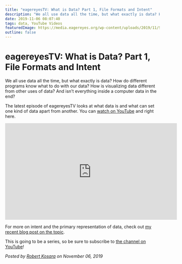 ```yaml
---
title: "eagereyesTV: What is Data? Part 1, File Formats and Intent"
description: "We all use data all the time, but what exactly is data? How do different programs know what to do with our data? How is visualizing data different from other uses of data? And isn’t everything inside a computer data in the end?"
date: 2019-11-06 08:07:40
tags: data, YouTube Videos
featuredImage: https://media.eagereyes.org/wp-content/uploads/2019/11/Snapshot-06-11-2019-0801.jpg
outline: false
---
```


# eagereyesTV: What is Data? Part 1, File Formats and Intent

We all use data all the time, but what exactly is data? How do different programs know what to do with our data? How is visualizing data different from other uses of data? And isn’t everything inside a computer data in the end?

The latest episode of eagereyesTV looks at what data is and what can set one kind of data apart from another. You can <a href="https://youtu.be/pdVTaBGSddg">watch on YouTube</a> and right here.

<iframe width="560" height="315" src="https://www.youtube.com/embed/pdVTaBGSddg?si=W8cnFYl872ppfJsp" title="YouTube video player" frameborder="0" allow="accelerometer; autoplay; clipboard-write; encrypted-media; gyroscope; picture-in-picture; web-share" allowfullscreen></iframe>
<p></p>

For more on intent and the primary representation of data, check out <a href="https://eagereyes.org/blog/2019/data-intent-and-primary-interpretation">my recent blog post on the topic</a>.

This is going to be a series, so be sure to subscribe to <a href="https://www.youtube.com/channel/UCKecjwo5N9YrRyYf_sj72KQ?view_as=subscriber">the channel on YouTube</a>!


_Posted by <a href="/about">Robert Kosara</a> on November 06, 2019_


